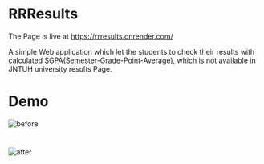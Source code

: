 # RRResults
The Page is live at https://rrresults.onrender.com/

A simple Web application which let the students to check their results with calculated SGPA(Semester-Grade-Point-Average), which is not available in JNTUH university results Page.
# Demo
![before](https://user-images.githubusercontent.com/93535758/192291971-0b4cc27d-05ef-4b93-aed0-f84127d099c3.png)
#
![after](https://user-images.githubusercontent.com/93535758/192292778-1f99f002-cac4-4b0d-9694-96c69e900d48.png)
